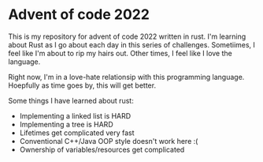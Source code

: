 # Advent of code 2022

This is my repository for advent of code 2022 written in rust. I'm learning about
Rust as I go about each day in this series of challenges. Sometiimes, I feel like I'm about
to rip my hairs out. Other times, I feel like I love the language.

Right now, I'm in a love-hate relationsip with this programming language. Hoepfully as time goes by,
this will get better.

Some things I have learned about rust:

- Implementing a linked list is HARD
- Implementing a tree is HARD
- Lifetimes get complicated very fast
- Conventional C++/Java OOP style doesn't work here :(
- Ownership of variables/resources get complicated
